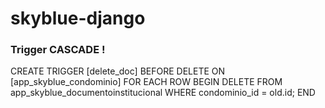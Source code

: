 # skyblue-django


### Trigger CASCADE !

CREATE TRIGGER [delete_doc]
BEFORE DELETE
ON [app_skyblue_condominio]
FOR EACH ROW
BEGIN
DELETE FROM app_skyblue_documentoinstitucional WHERE condominio_id = old.id;
END
